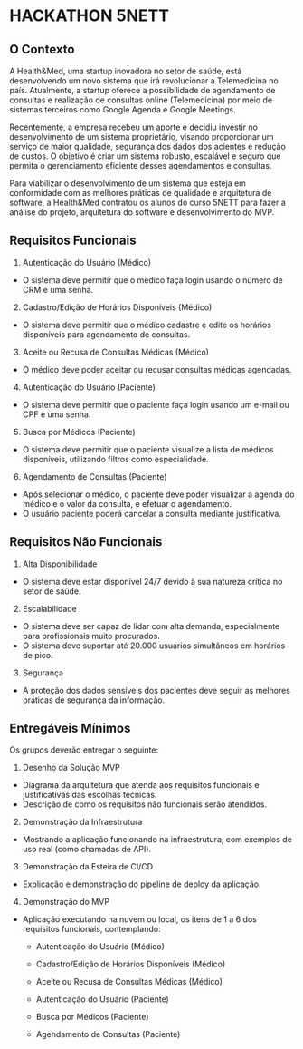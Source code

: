 # HACKATHON 5NETT

## O Contexto
A Health&Med, uma startup inovadora no setor de saúde, está desenvolvendo um novo sistema que irá revolucionar a Telemedicina no país. Atualmente, a startup oferece a possibilidade de agendamento de consultas e realização de consultas online (Telemedicina) por meio de sistemas terceiros como Google Agenda e Google Meetings.

Recentemente, a empresa recebeu um aporte e decidiu investir no desenvolvimento de um sistema proprietário, visando proporcionar um serviço de maior qualidade, segurança dos dados dos acientes e redução de custos. O objetivo é criar um sistema robusto, escalável e seguro que permita o gerenciamento eficiente desses agendamentos e consultas.
 
Para viabilizar o desenvolvimento de um sistema que esteja em conformidade com as melhores práticas de qualidade e arquitetura de software, a Health&Med contratou os alunos do curso 5NETT para fazer a análise do projeto, arquitetura do software e desenvolvimento do MVP.


## Requisitos Funcionais
1. Autenticação do Usuário (Médico)
 - O sistema deve permitir que o médico faça login usando o número de CRM e uma senha.

2. Cadastro/Edição de Horários Disponíveis (Médico)
 - O sistema deve permitir que o médico cadastre e edite os horários disponíveis para agendamento de consultas.

3. Aceite ou Recusa de Consultas Médicas (Médico)
 - O médico deve poder aceitar ou recusar consultas médicas agendadas.

4. Autenticação do Usuário (Paciente)
 - O sistema deve permitir que o paciente faça login usando um e-mail ou CPF e uma senha.

5. Busca por Médicos (Paciente)
 - O sistema deve permitir que o paciente visualize a lista de médicos disponíveis, utilizando filtros como especialidade.

6. Agendamento de Consultas (Paciente)
 - Após selecionar o médico, o paciente deve poder visualizar a agenda do médico e o valor da consulta, e efetuar o agendamento.
 - O usuário paciente poderá cancelar a consulta mediante justificativa.



## Requisitos Não Funcionais

1. Alta Disponibilidade
- O sistema deve estar disponível 24/7 devido à sua natureza crítica no setor de saúde.

2. Escalabilidade
- O sistema deve ser capaz de lidar com alta demanda, especialmente para profissionais muito procurados.
- O sistema deve suportar até 20.000 usuários simultâneos em horários de pico.

3. Segurança
- A proteção dos dados sensíveis dos pacientes deve seguir as melhores práticas de segurança da informação.


## Entregáveis Mínimos

Os grupos deverão entregar o seguinte:

1. Desenho da Solução MVP
- Diagrama da arquitetura que atenda aos requisitos funcionais e justificativas das escolhas técnicas.
- Descrição de como os requisitos não funcionais serão atendidos.

2. Demonstração da Infraestrutura
- Mostrando a aplicação funcionando na infraestrutura, com exemplos de uso real (como chamadas de API).

3. Demonstração da Esteira de CI/CD
- Explicação e demonstração do pipeline de deploy da aplicação.

4. Demonstração do MVP
- Aplicação executando na nuvem ou local, os itens de 1 a 6 dos requisitos funcionais, contemplando:

  - Autenticação do Usuário (Médico)
  
  - Cadastro/Edição de Horários Disponíveis (Médico)
 
  - Aceite ou Recusa de Consultas Médicas (Médico)
 
  - Autenticação do Usuário (Paciente)
 
  - Busca por Médicos (Paciente)
 
  - Agendamento de Consultas (Paciente)
